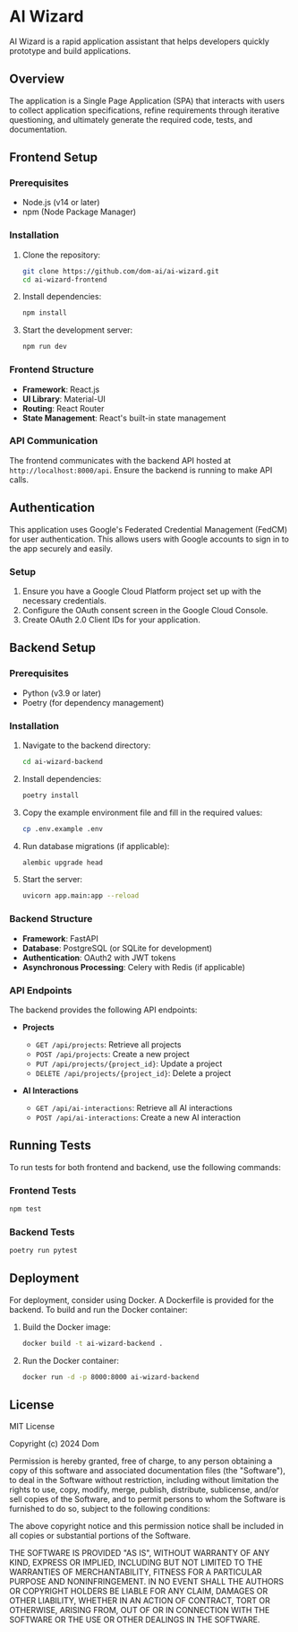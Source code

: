 # AI Wizard

AI Wizard is a rapid application assistant that helps developers quickly prototype and build applications.

## Overview

The application is a Single Page Application (SPA) that interacts with users to collect application specifications, refine requirements through iterative questioning, and ultimately generate the required code, tests, and documentation.

## Frontend Setup

### Prerequisites

- Node.js (v14 or later)
- npm (Node Package Manager)

### Installation

1. Clone the repository:
   ```bash
   git clone https://github.com/dom-ai/ai-wizard.git
   cd ai-wizard-frontend
   ```

2. Install dependencies:
   ```bash
   npm install
   ```

3. Start the development server:
   ```bash
   npm run dev
   ```

### Frontend Structure

- **Framework**: React.js
- **UI Library**: Material-UI
- **Routing**: React Router
- **State Management**: React's built-in state management

### API Communication

The frontend communicates with the backend API hosted at `http://localhost:8000/api`. Ensure the backend is running to make API calls.

## Authentication

This application uses Google's Federated Credential Management (FedCM) for user authentication. This allows users with Google accounts to sign in to the app securely and easily.

### Setup

1. Ensure you have a Google Cloud Platform project set up with the necessary credentials.
2. Configure the OAuth consent screen in the Google Cloud Console.
3. Create OAuth 2.0 Client IDs for your application.

## Backend Setup

### Prerequisites

- Python (v3.9 or later)
- Poetry (for dependency management)

### Installation

1. Navigate to the backend directory:
   ```bash
   cd ai-wizard-backend
   ```

2. Install dependencies:
   ```bash
   poetry install
   ```

3. Copy the example environment file and fill in the required values:
   ```bash
   cp .env.example .env
   ```

4. Run database migrations (if applicable):
   ```bash
   alembic upgrade head
   ```

5. Start the server:
   ```bash
   uvicorn app.main:app --reload
   ```

### Backend Structure

- **Framework**: FastAPI
- **Database**: PostgreSQL (or SQLite for development)
- **Authentication**: OAuth2 with JWT tokens
- **Asynchronous Processing**: Celery with Redis (if applicable)

### API Endpoints

The backend provides the following API endpoints:

- **Projects**
  - `GET /api/projects`: Retrieve all projects
  - `POST /api/projects`: Create a new project
  - `PUT /api/projects/{project_id}`: Update a project
  - `DELETE /api/projects/{project_id}`: Delete a project

- **AI Interactions**
  - `GET /api/ai-interactions`: Retrieve all AI interactions
  - `POST /api/ai-interactions`: Create a new AI interaction

## Running Tests

To run tests for both frontend and backend, use the following commands:

### Frontend Tests

```bash
npm test
```

### Backend Tests

```bash
poetry run pytest
```


## Deployment

For deployment, consider using Docker. A Dockerfile is provided for the backend. To build and run the Docker container:

1. Build the Docker image:
   ```bash
   docker build -t ai-wizard-backend .
   ```

2. Run the Docker container:
   ```bash
   docker run -d -p 8000:8000 ai-wizard-backend
   ```

## License

MIT License

Copyright (c) 2024 Dom

Permission is hereby granted, free of charge, to any person obtaining a copy of this software and associated documentation files (the "Software"), to deal in the Software without restriction, including without limitation the rights to use, copy, modify, merge, publish, distribute, sublicense, and/or sell copies of the Software, and to permit persons to whom the Software is furnished to do so, subject to the following conditions:

The above copyright notice and this permission notice shall be included in all copies or substantial portions of the Software.

THE SOFTWARE IS PROVIDED "AS IS", WITHOUT WARRANTY OF ANY KIND, EXPRESS OR IMPLIED, INCLUDING BUT NOT LIMITED TO THE WARRANTIES OF MERCHANTABILITY, FITNESS FOR A PARTICULAR PURPOSE AND NONINFRINGEMENT. IN NO EVENT SHALL THE AUTHORS OR COPYRIGHT HOLDERS BE LIABLE FOR ANY CLAIM, DAMAGES OR OTHER LIABILITY, WHETHER IN AN ACTION OF CONTRACT, TORT OR OTHERWISE, ARISING FROM, OUT OF OR IN CONNECTION WITH THE SOFTWARE OR THE USE OR OTHER DEALINGS IN THE SOFTWARE.